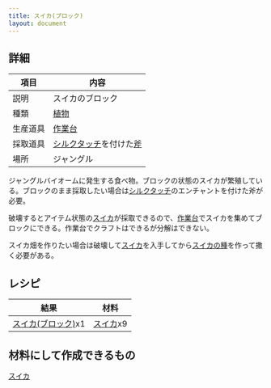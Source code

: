 ```yaml
---
title: スイカ(ブロック)
layout: document
---
```

## 詳細

|項目|内容|
|---|---|
|説明|スイカのブロック|
|種類|[植物](植物)|
|生産道具|[作業台](作業台)|
|採取道具|[シルクタッチ](エンチャント)を付けた[斧](木の斧)|
|場所|ジャングル|

ジャングルバイオームに発生する食べ物。ブロックの状態のスイカが繁殖している。ブロックのまま採取したい場合は[シルクタッチ](エンチャント)のエンチャントを付けた斧が必要。

破壊するとアイテム状態の[スイカ](スイカ)が採取できるので、[作業台](作業台)でスイカを集めてブロックにできる。作業台でクラフトはできるが分解はできない。

スイカ畑を作りたい場合は破壊して[スイカ](スイカ)を入手してから[スイカの種](スイカの種)を作って撒く必要がある。

## レシピ

|結果|材料|
|---|---|
|[スイカ(ブロック)](スイカ(ブロック))x1|[スイカ](スイカ)x9|

## 材料にして作成できるもの

[スイカ](スイカ)
